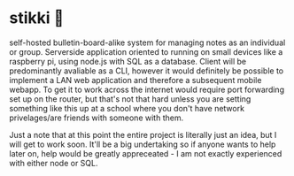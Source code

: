 # stikki 🚧
self-hosted bulletin-board-alike system for managing notes as an individual or group.
Serverside application oriented to running on small devices like a raspberry pi, using node.js with SQL as a database. Client will be predominantly avaliable as a CLI, however it would definitely be possible to implement a LAN web application and therefore a subsequent mobile webapp. To get it to work across the internet would require port forwarding set up on the router, but that's not that hard unless you are setting something like this up at a school where you don't have network privelages/are friends with someone with them.

Just a note that at this point the entire project is literally just an idea, but I will get to work soon. It'll be a big undertaking so if anyone wants to help later on, help would be greatly appreceated - I am not exactly experienced with either node or SQL.
